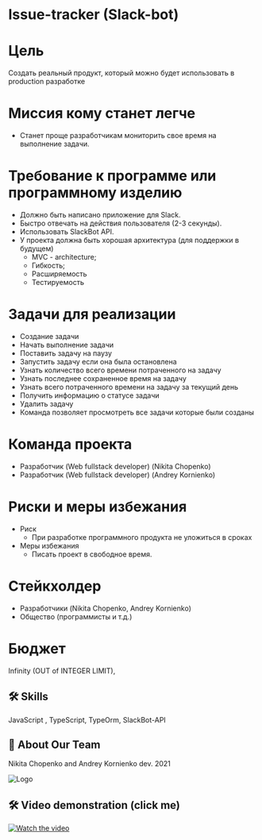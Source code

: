 # Issue-tracker (Slack-bot)
# Цель 
Создать реальный продукт, который можно будет использовать в production разработке
# Миссия кому станет легче
- Станет проще разработчикам мониторить свое время на выполнение задачи.
# Требование к программе или программному изделию
  - Должно быть написано  приложение для Slack.
  - Быстро отвечать на действия пользователя (2-3 секунды).
  - Использовать SlackBot API.
  - У проекта должна быть  хорошая архитектура (для поддержки в будущем)
    * MVC - architecture;
    * Гибкость;
    * Расширяемость
    * Тестируемость

# Задачи для реализации
  - Создание задачи
  - Начать выполнение задачи
  - Поставить задачу на паузу
  - Запустить задачу если она была остановлена 
  - Узнать количество всего времени потраченного на задачу
  - Узнать последнее сохраненное время на задачу
  - Узнать всего потраченного времени на задачу за текущий день
  - Получить информацию о статусе задачи
  - Удалить задачу
  - Команда позволяет просмотреть все задачи которые были созданы
# Команда проекта
* Разработчик (Web fullstack developer) (Nikita Chopenko)
* Разработчик (Web fullstack developer) (Andrey Kornienko)
# Риски и меры избежания 
- Риск
  - При разработке программного продукта не уложиться в сроках
- Меры избежания 
  - Писать проект в свободное время.

# Стейкхолдер
* Разработчики (Nikita Chopenko, Andrey Kornienko)
* Общество (программисты и т.д.)

# Бюджет
Infinity (OUT of INTEGER LIMIT), 



## 🛠 Skills
JavaScript , TypeScript, TypeOrm, SlackBot-API  
## 🚀 About Our Team
Nikita Chopenko and Andrey Kornienko dev. 2021

  
![Logo](https://i.ibb.co/cC4178B/photo-2021-11-22-21-00-58.jpg)  

## 🛠 Video demonstration (click me)

[![Watch the video](https://d34u8crftukxnk.cloudfront.net/slackpress/prod/sites/6/2019-01_BrandRefresh_Old-to-New-Final.gif)](https://www.youtube.com/watch?v=wxyPVRmYVH8)
